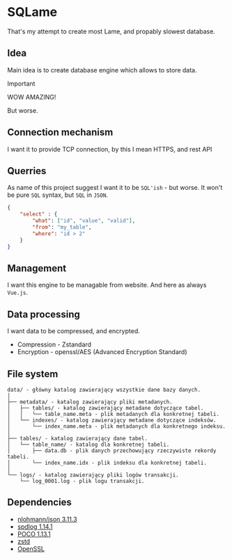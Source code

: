 # SQLame
That's my attempt to create most Lame, and propably slowest database.

## Idea
Main idea is to create database engine which allows to store data. 

> [!IMPORTANT] 
> WOW AMAZING!

But worse.

## Connection mechanism
I want it to provide TCP connection, by this I mean HTTPS, and rest API

## Querries
As name of this project suggest I want it to be `SQL'ish` - but worse. It won't be pure `SQL` syntax, but `SQL` in `JSON`.

```json
{
    "select" : {
        "what": ["id", "value", "valid"],
        "from": "my_table",
        "where": "id > 2"
    }
}
```

## Management
I want this engine to be managable from website. And here as always `Vue.js`.

## Data processing
I want data to be compressed, and encrypted.
 - Compression - Zstandard
 - Encryption - openssl/AES (Advanced Encryption Standard)


## File system

```plaintext
data/ - główny katalog zawierający wszystkie dane bazy danych.
│
├── metadata/ - katalog zawierający pliki metadanych.
│   ├── tables/ - katalog zawierający metadane dotyczące tabel.
│   │   └── table_name.meta - plik metadanych dla konkretnej tabeli.
│   └── indexes/ - katalog zawierający metadane dotyczące indeksów.
│       └── index_name.meta - plik metadanych dla konkretnego indeksu.
│
├── tables/ - katalog zawierający dane tabel.
│   └── table_name/ - katalog dla konkretnej tabeli.
│       ├── data.db - plik danych przechowujący rzeczywiste rekordy tabeli.
│       └── index_name.idx - plik indeksu dla konkretnej tabeli.
│
└── logs/ - katalog zawierający pliki logów transakcji.
    └── log_0001.log - plik logu transakcji.
```

## Dependencies
 - [nlohmann/json 3.11.3](https://github.com/nlohmann/json)
 - [spdlog 1.14.1](https://github.com/gabime/spdlog)
 - [POCO 1.13.1](https://pocoproject.org/)
 - [zstd](https://github.com/facebook/zstd)
 - [OpenSSL](https://github.com/openssl/openssl)